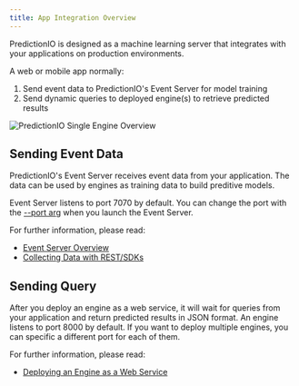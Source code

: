 ```yaml
---
title: App Integration Overview
---
```


PredictionIO is designed as a machine learning server that integrates with your applications on production environments.

A web or mobile app normally:

1. Send event data to PredictionIO's Event Server for model training
2. Send dynamic queries to deployed engine(s) to retrieve predicted results

![PredictionIO Single Engine Overview](/images/overview-singleengine.png)

## Sending Event Data

PredictionIO's Event Server receives event data from your application. The data can be used by engines as training data to build preditive models.

Event Server listens to port 7070 by default. You can change the port with the [--port arg](/cli/#event-server-commands) when you launch the Event Server.

For further information, please read:

* [Event Server Overview](/datacollection/)
* [Collecting Data with REST/SDKs](/datacollection/eventapi)

## Sending Query

After you deploy an engine as a web service,
it will wait for queries from your application and return predicted results in JSON format.  An engine listens to port 8000 by default. If you want to deploy multiple engines, you can specific a different port for each of them.

For further information, please read:

* [Deploying an Engine as a Web Service](/deploy/)
